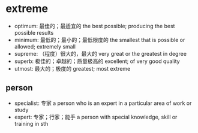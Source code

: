 # extreme

- optimum: 最佳的；最适宜的 the best possible; producing the best possible results
- minimum: 最低的；最小的；最低限度的 the smallest that is possible or allowed; extremely small
- supreme: （程度）很大的，最大的 very great or the greatest in degree
- superb: 极佳的；卓越的；质量极高的 excellent; of very good quality
- utmost: 最大的；极度的 greatest; most extreme

## person

- specialist: 专家 a person who is an expert in a particular area of work or study
- expert: 专家；行家；能手 a person with special knowledge, skill or training in sth
